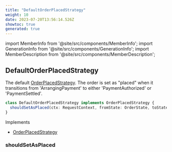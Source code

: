 ```yaml
---
title: "DefaultOrderPlacedStrategy"
weight: 10
date: 2023-07-20T13:56:14.526Z
showtoc: true
generated: true
---
```

<!-- This file was generated from the Vendure source. Do not modify. Instead, re-run the "docs:build" script -->
import MemberInfo from '@site/src/components/MemberInfo';
import GenerationInfo from '@site/src/components/GenerationInfo';
import MemberDescription from '@site/src/components/MemberDescription';


## DefaultOrderPlacedStrategy

<GenerationInfo sourceFile="packages/core/src/config/order/default-order-placed-strategy.ts" sourceLine="14" packageName="@vendure/core" />

The default <a href='/typescript-api/orders/order-placed-strategy#orderplacedstrategy'>OrderPlacedStrategy</a>. The order is set as "placed" when it transitions from
'ArrangingPayment' to either 'PaymentAuthorized' or 'PaymentSettled'.

```ts title="Signature"
class DefaultOrderPlacedStrategy implements OrderPlacedStrategy {
  shouldSetAsPlaced(ctx: RequestContext, fromState: OrderState, toState: OrderState, order: Order) => boolean;
}
```
Implements

 * <a href='/typescript-api/orders/order-placed-strategy#orderplacedstrategy'>OrderPlacedStrategy</a>



### shouldSetAsPlaced

<MemberInfo kind="method" type="(ctx: <a href='/typescript-api/request/request-context#requestcontext'>RequestContext</a>, fromState: <a href='/typescript-api/orders/order-process#orderstate'>OrderState</a>, toState: <a href='/typescript-api/orders/order-process#orderstate'>OrderState</a>, order: <a href='/typescript-api/entities/order#order'>Order</a>) => boolean"   />


